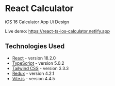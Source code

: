 # React Calculator

iOS 16 Calculator App Ui Design

Live demo: https://react-ts-ios-calculator.netlify.app

## Technologies Used

- [React](https://react.dev/) - version 18.2.0
- [TypeScript](https://www.typescriptlang.org/) - version 5.0.2
- [Tailwind CSS](https://tailwindcss.com/) - version 3.3.3
- [Redux](https://redux.js.org/) - version 4.2.1
- [Vite.js](https://vitejs.dev/) - version 4.4.5
